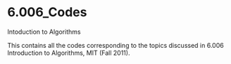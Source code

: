 # 6.006_Codes
Intoduction to Algorithms

This contains all the codes corresponding to the topics discussed in 6.006 Introduction to Algorithms, MIT (Fall 2011).
